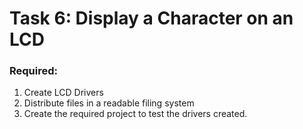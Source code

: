 # Task 6: Display a Character on an LCD

### Required:
1. Create LCD Drivers
2. Distribute files in a readable filing system
3. Create the required project to test the drivers created. 
